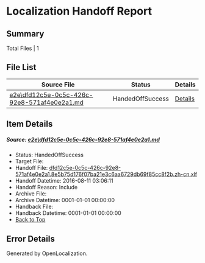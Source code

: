 # <a name='report-top'></a> Localization Handoff Report

## Summary
 Total Files | 1

## File List
 Source File | Status | Details 
 ----------- | ------ | ------- 
 [e2e\dfd12c5e-0c5c-426c-92e8-571af4e0e2a1.md](https://github.com/OpenLocalizationTestOrg/oltest/blob/ebc853a99b213b5a878436af6e09634b6e668a25/e2e/dfd12c5e-0c5c-426c-92e8-571af4e0e2a1.md) | HandedOffSuccess | [Details](#cfcfeaf6bf1fddda7458a1eb61925ba935b8305d1)

## Item Details
##### <a name='cfcfeaf6bf1fddda7458a1eb61925ba935b8305d1'></a> Source: [e2e\dfd12c5e-0c5c-426c-92e8-571af4e0e2a1.md](https://github.com/OpenLocalizationTestOrg/oltest/blob/ebc853a99b213b5a878436af6e09634b6e668a25/e2e/dfd12c5e-0c5c-426c-92e8-571af4e0e2a1.md)
* Status: HandedOffSuccess
* Target File: 
* Handoff File: [dfd12c5e-0c5c-426c-92e8-571af4e0e2a1.8e5b75d176f07ba21e3c6aa6729db69f85cc8f2b.zh-cn.xlf](https://github.com/OpenLocalizationTestOrg/olhandoff-e2e/blob/b1d810273890b445e7a8d453c93b344ab0f2695d/ol-handoff/OpenLocalizationTestOrg/ol-test-zhcn/ci/ht/dfd12c5e-0c5c-426c-92e8-571af4e0e2a1.8e5b75d176f07ba21e3c6aa6729db69f85cc8f2b.zh-cn.xlf)
* Handoff Datetime: 2016-08-11 03:06:11
* Handoff Reason: Include
* Archive File: 
* Archive Datetime: 0001-01-01 00:00:00
* Handback File: 
* Handback Datetime: 0001-01-01 00:00:00
* [Back to Top](#report-top)


## Error Details

Generated by OpenLocalization.
